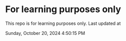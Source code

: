 # For learning purposes only
This repo is for learning purposes only.
Last updated at

Sunday, October 20, 2024 4:50:15 PM

